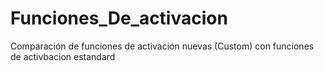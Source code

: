 # Funciones_De_activacion
Comparación de funciones de activación nuevas (Custom) con funciones de activbacion estandard
